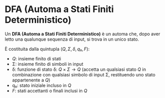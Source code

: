 # DFA (Automa a Stati Finiti Deterministico)

Un **DFA (Automa a Stati Finiti Deterministico)** è un automa che, dopo aver letto una qualunque sequenza di input, si trova in un unico stato.

È costituita dalla quintupla $\left(Q, Σ, δ, q₀, F\right)$:

- $Q$: insieme finito di stati
- Σ: insieme finito di simboli in input
- δ: funzione di stato δ: $Q × Σ → Q$ (accetta un qualsiasi stato $Q$ in combinazione con qualsiasi simbolo di input Σ, restituendo uno stato appartenente a $Q$)
- q₀: stato iniziale incluso in $Q$
- $F$: stati accettanti o finali inclusi in $Q$

